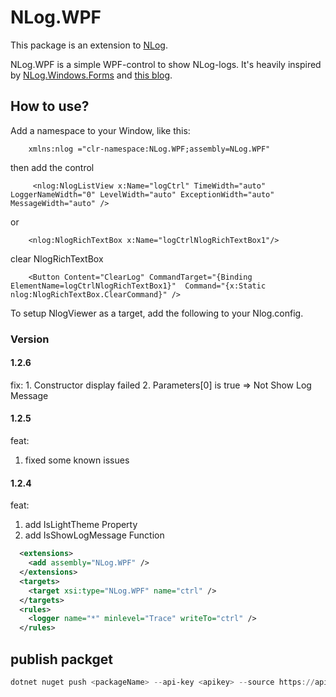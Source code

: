 [1]: https://github.com/NLog/NLog.Windows.Forms
[2]: http://dotnetsolutionsbytomi.blogspot.se/2011/06/creating-awesome-logging-control-with.html

# NLog.WPF

This package is an extension to [NLog](https://github.com/NLog/NLog/).

NLog.WPF is a simple WPF-control to show NLog-logs. It's heavily inspired by [NLog.Windows.Forms][1] and [this blog][2].



## How to use?

Add a namespace to your Window, like this:

        xmlns:nlog ="clr-namespace:NLog.WPF;assembly=NLog.WPF"

then add the control

         <nlog:NlogListView x:Name="logCtrl" TimeWidth="auto" LoggerNameWidth="0" LevelWidth="auto" ExceptionWidth="auto" MessageWidth="auto" />

or

        <nlog:NlogRichTextBox x:Name="logCtrlNlogRichTextBox1"/>
        
clear NlogRichTextBox

        <Button Content="ClearLog" CommandTarget="{Binding ElementName=logCtrlNlogRichTextBox1}"  Command="{x:Static nlog:NlogRichTextBox.ClearCommand}" />


To setup NlogViewer as a target, add the following to your Nlog.config.

### Version

#### 1.2.6
fix:
    1. Constructor display failed
    2. Parameters[0] is true => Not Show Log Message

#### 1.2.5
feat:
  1. fixed some known issues


#### 1.2.4
feat:
  1. add IsLightTheme Property
  2. add IsShowLogMessage Function

```xml
  <extensions>
    <add assembly="NLog.WPF" />
  </extensions>
  <targets>
    <target xsi:type="NLog.WPF" name="ctrl" />
  </targets>
  <rules>
    <logger name="*" minlevel="Trace" writeTo="ctrl" />
  </rules>
```

## publish packget

``` powershell
dotnet nuget push <packageName> --api-key <apikey> --source https://api.nuget.org/v3/index.json
```
